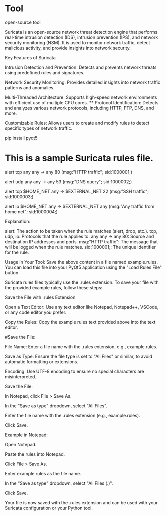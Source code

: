 # Tool
open-source tool

Suricata is an open-source network threat detection engine that performs real-time intrusion detection (IDS), intrusion prevention (IPS), and network security monitoring (NSM). It is used to monitor network traffic, detect malicious activity, and provide insights into network security.

Key Features of Suricata

Intrusion Detection and Prevention: 
              Detects and prevents network threats using predefined rules and signatures.
              
Network Security Monitoring: 
              Provides detailed insights into network traffic patterns and anomalies.
              
Multi-Threaded Architecture:
              Supports high-speed network environments with efficient use of multiple CPU cores.
              **
Protocol Identification:
              Detects and analyzes various network protocols, including HTTP, FTP, DNS, and more.
              
Customizable Rules: 
              Allows users to create and modify rules to detect specific types of network traffic.

pip install pyqt5


# This is a sample Suricata rules file.

alert tcp any any -> any 80 (msg:"HTTP traffic"; sid:1000001;)

alert udp any any -> any 53 (msg:"DNS query"; sid:1000002;)

alert tcp $HOME_NET any -> $EXTERNAL_NET 22 (msg:"SSH traffic"; sid:1000003;)

alert ip $HOME_NET any -> $EXTERNAL_NET any (msg:"Any traffic from home net"; sid:1000004;)

Explanation:

 alert:
    The action to be taken when the rule matches (alert, drop, etc.).
    tcp, udp, ip: Protocols that the rule applies to.
    any any -> any 80: Source and destination IP addresses and ports.
    msg:"HTTP traffic": The message that will be logged when the rule matches.
    sid:1000001;: The unique identifier for the rule.

Usage in Your Tool:
    Save the above content in a file named example.rules.
    You can load this file into your PyQt5 application using the "Load Rules File" button.


Suricata rules files typically use the .rules extension. To save your file with the provided example rules, follow these steps:

Save the File with .rules Extension

Open a Text Editor: Use any text editor like Notepad, Notepad++, VSCode, or any code editor you prefer.

Copy the Rules: Copy the example rules text provided above into the text editor.

#Save the File:

File Name:
    Enter a file name with the .rules extension, e.g., example.rules.
    
Save as Type:
    Ensure the file type is set to "All Files" or similar, to avoid automatic formatting or extensions.
    
Encoding: 
    Use UTF-8 encoding to ensure no special characters are misinterpreted.
    
Save the File:

  In Notepad, click File > Save As.
  
  In the "Save as type" dropdown, select "All Files".
  
  Enter the file name with the .rules extension (e.g., example.rules).
  
  Click Save.

Example in Notepad:
  
  Open Notepad.
  
  Paste the rules into Notepad.
  
  Click File > Save As.
  
  Enter example.rules as the file name.
  
  In the "Save as type" dropdown, select "All Files (.)".
  
  Click Save.

Your file is now saved with the .rules extension and can be used with your Suricata configuration or your Python tool.
